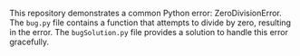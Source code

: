 This repository demonstrates a common Python error: ZeroDivisionError. The `bug.py` file contains a function that attempts to divide by zero, resulting in the error. The `bugSolution.py` file provides a solution to handle this error gracefully.